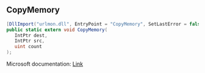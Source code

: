 ## CopyMemory

```csharp
[DllImport("urlmon.dll", EntryPoint = "CopyMemory", SetLastError = false)]
public static extern void CopyMemory(
   IntPtr dest,
   IntPtr src,
   uint count
);
```

Microsoft documentation: [Link](https://learn.microsoft.com/en-us/previous-versions/windows/desktop/legacy/aa366535(v=vs.85))
